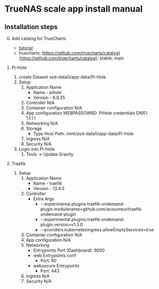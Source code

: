 # TrueNAS scale app install manual

## Installation steps

0. Add catalog for TrueCharts
    - [tutorial](https://truecharts.org/docs/manual/SCALE%20Apps/Quick-Start%20Guides/Adding-TrueCharts/)
    - truecharts; [https://github.com/truecharts/catalog](https://github.com/truecharts/catalog); stable; main

1. Pi-Hole
    1. create Dataset
        ssd-data0/app-data/Pi-Hole
    2. Setup
        1. Application Name
            - Name - pihole
            - Version - 6.0.35
        2. Controller
            N/A
        3. Container configuration
            N/A
        4. App configuration
            WEBPASSOWRD: PiHole credentials
            DNS1: 1.1.1.1
        5. Networking
            N/A
        6. Storage
            - Type
                Host Path: /mnt/ssd-data0/app-data/Pi-Hole
        7. Ingress
            N/A
        8. Security
            N/A
    3. Login into Pi-Hole
        1. Tools -> Update Gravity

2. Traefik
    1. Setup
        1. Application Name
            - Name - traefik
            - Version - 13.4.5
        2. Controller
            - Extra Args
                - --experimental.plugins.traefik-ondemand-plugin.modulename=github.com/acouvreur/traefik-ondemand-plugin
                - --experimental.plugins.traefik-ondemand-plugin.version=v1.3.0
                - --providers.kubernetesingress.allowEmptyServices=true
        3. Container configuration
            N/A
        4. App configuration
            N/A
        5. Networking
            - Entrypoints Port (Dashboard): 9000
            - web Entrypoints conf
                - Port: 80
            - websecure Entrypoints
                - Port: 443
        6. Ingress
            N/A
        7. Security
            N/A
